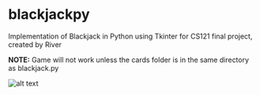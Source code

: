 # blackjackpy
Implementation of Blackjack in Python using Tkinter for CS121 final project, created by River                            

**NOTE:** Game will not work unless the cards folder is in the same directory as blackjack.py

![alt text](https://i.imgur.com/uTVXi7J.png)
